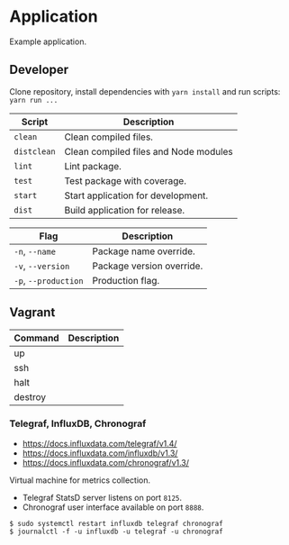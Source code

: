 # Application

Example application.

## Developer

Clone repository, install dependencies with `yarn install` and run scripts: `yarn run ...`

| Script        | Description                           |
| ------------- | ------------------------------------- |
| `clean`       | Clean compiled files.                 |
| `distclean`   | Clean compiled files and Node modules |
| `lint`        | Lint package.                         |
| `test`        | Test package with coverage.           |
| `start`       | Start application for development.    |
| `dist`        | Build application for release.        |

| Flag                 | Description               |
| -------------------- | ------------------------- |
| `-n`, `--name`       | Package name override.    |
| `-v`, `--version`    | Package version override. |
| `-p`, `--production` | Production flag.          |

## Vagrant

| Command | Description |
| ------- | ----------- |
| up      |             |
| ssh     |             |
| halt    |             |
| destroy |             |

### Telegraf, InfluxDB, Chronograf

-   <https://docs.influxdata.com/telegraf/v1.4/>
-   <https://docs.influxdata.com/influxdb/v1.3/>
-   <https://docs.influxdata.com/chronograf/v1.3/>

Virtual machine for metrics collection.

-   Telegraf StatsD server listens on port `8125`.
-   Chronograf user interface available on port `8888`.

```Shell
$ sudo systemctl restart influxdb telegraf chronograf
$ journalctl -f -u influxdb -u telegraf -u chronograf
```
